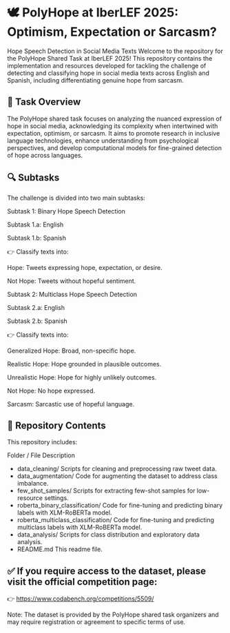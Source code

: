 # 🕊️ PolyHope at IberLEF 2025: Optimism, Expectation or Sarcasm?

Hope Speech Detection in Social Media Texts
Welcome to the repository for the PolyHope Shared Task at IberLEF 2025! This repository contains the implementation and resources developed for tackling the challenge of detecting and classifying hope in social media texts across English and Spanish, including differentiating genuine hope from sarcasm.

## 🌟 Task Overview
The PolyHope shared task focuses on analyzing the nuanced expression of hope in social media, acknowledging its complexity when intertwined with expectation, optimism, or sarcasm. It aims to promote research in inclusive language technologies, enhance understanding from psychological perspectives, and develop computational models for fine-grained detection of hope across languages.

## 🔍 Subtasks
The challenge is divided into two main subtasks:

Subtask 1: Binary Hope Speech Detection

Subtask 1.a: English

Subtask 1.b: Spanish

👉 Classify texts into:

Hope: Tweets expressing hope, expectation, or desire.

Not Hope: Tweets without hopeful sentiment.

Subtask 2: Multiclass Hope Speech Detection

Subtask 2.a: English

Subtask 2.b: Spanish

👉 Classify texts into:

Generalized Hope: Broad, non-specific hope.

Realistic Hope: Hope grounded in plausible outcomes.

Unrealistic Hope: Hope for highly unlikely outcomes.

Not Hope: No hope expressed.

Sarcasm: Sarcastic use of hopeful language.

## 📂 Repository Contents
This repository includes:

Folder / File	Description
- data_cleaning/	Scripts for cleaning and preprocessing raw tweet data.
- data_augmentation/	Code for augmenting the dataset to address class imbalance.
- few_shot_samples/	Scripts for extracting few-shot samples for low-resource settings.
- roberta_binary_classification/	Code for fine-tuning and predicting binary labels with XLM-RoBERTa model.
- roberta_multiclass_classification/	Code for fine-tuning and predicting multiclass labels with XLM-RoBERTa model.
- data_analysis/	Scripts for class distribution and exploratory data analysis.
- README.md	This readme file.
  
## ✅ If you require access to the dataset, please visit the official competition page:
👉 https://www.codabench.org/competitions/5509/

Note: The dataset is provided by the PolyHope shared task organizers and may require registration or agreement to specific terms of use.
